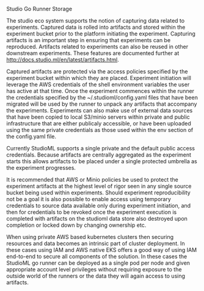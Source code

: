 Studio Go Runner Storage

The studio eco system supports the notion of capturing data related to experiments.  Captured data is rolled into artifacts and stored within the experiment bucket prior to the platform initiating the experiment.  Capturing artifacts is an important step in ensuring that experiments can be reproduced.  Artifacts related to experiments can also be reused in other downstream experiments.  These features are documented further at http://docs.studio.ml/en/latest/artifacts.html.

Captured artifacts are protected via the access policies specified by the experiment bucket within which they are placed.  Experiment initiation will leverage the AWS credentials of the shell environment variables the user has active at that time.  Once the experiment commences within the runner the credentials specified by the ~/.studioml/config.yaml files that have been migrated will be used by the runner to unpack any artifacts that accompany the experiments.  Experiments can also make use of external data sources that have been copied to local S3/minio servers within private and public infrastructure that are either publicaly accessible, or have been uploaded using the same private credentials as those used within the env section of the config.yaml file.

Currently StudioML supports a single private and the default public access credentials.  Because artifacts are centrally aggregated as the experiment starts this allows artifacts to be placed under a single protected umbrella as the experiment progresses.

It is recommended that AWS or Minio policies be used to protect the experiment artifacts at the highest level of rigor seen in any single source bucket being used within experiments.  Should experiment reproducibility not be a goal it is also possible to enable access using temporary credentials to source data available only during experiment initiation, and then for credentials to be revoked once the experiment execution is completed with artifacts on the studioml data store also destroyed upon completion or locked down by changing ownership etc.

When using private AWS based kubernetes clusters then securing resources and data becomes an intrinsic part of cluster deployment.  In these cases using IAM and AWS native EKS offers a good way of using IAM end-to-end to secure all components of the solution.  In these cases the StudioML go runner can be deployed as a single pod per node and given appropriate account level privileges without requiring exposure to the outside world of the runners or the data they will again access to using artifacts.
